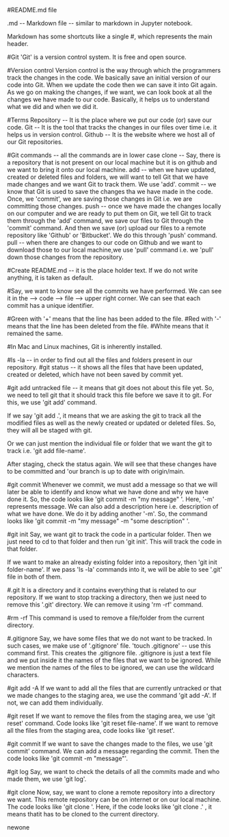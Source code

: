 #README.md file

.md -- Markdown file -- similar to markdown in Jupyter notebook.

Markdown has some shortcuts like a single #, which represents the main header.

#Git
'Git' is a version control system. It is free and open source. 

#Version control
Version control is the way through which the programmers track the changes in the code.
We basically save an initial version of our code into Git. When we update the code then we can save it into Git again. 
As we go on making the changes, if we want, we can look book at all the changes we have made to our code.
Basically, it helps us to understand what we did and when we did it.

#Terms
Repository -- It is the place where we put our code (or) save our code.
Git -- It is the tool that tracks the changes in our files over time i.e. it helps us in version control.
Github  -- It is the website where we host all of our Git repositories.

#Git commands -- all the commands are in lower case
clone -- Say, there is a repository that is not present on our local machine but it is on github and we want to bring it onto our local machine.
add -- when we have updated, created or deleted files and folders, we will want to tell Git that we have made changes and we want Git to track them. We use 'add'.
commit -- we know that Git is used to save the changes tha we have made in the code. Once, we 'commit', we are saving those changes in Git i.e. we are committing those changes.
push -- once we have made the changes locally on our computer and we are ready to put them on Git, we tell Git to track them through the 'add' command, we save our files to Git through the 'commit' command. 
And then we save (or) upload our files to a remote repository like 'Github' or 'Bitbucket'. We do this through 'push' command.
pull -- when there are changes to our code on Github and we want to download those to our local machine,we use 'pull' command i.e. we 'pull' down those changes from the repository.


#Create README.md -- it is the place holder text. If we do not write anything, it is taken as default.

#Say, we want to know see all the commits we have performed. We can see it in the --> code --> file --> upper right corner.
We can see that each commit has a unique identifier. 

#Green with '+' means that the line has been added to the file.
#Red with '-' means that the line has been deleted from the file.
#White means that it remained the same.

#In Mac and Linux machines, Git is inherently installed.

#ls -la -- in order to find out all the files and folders present in our repository.
#git status -- it shows all the files that have been updated, created or deleted, which have not been saved by commit yet.

#git add
untracked file -- it means that git does not about this file yet. So, we need to tell git that it should track this file before we save it to git.
For this, we use 'git add' command.

If we say 'git add .', it means that we are asking the git to track all the modified files as well as the newly created or updated or deleted files. So, they will all be staged with git.

Or we can just mention the individual file or folder that we want the git to track i.e. 'git add file-name'.

After staging, check the status again. We will see that these changes have to be committed and 'our branch is up to date with origin/main.

#git commit
Whenever we commit, we must add a message so that we will later be able to identify and know what we have done and why we have done it.
So, the code looks like 'git commit -m "my message" '. Here, '-m' represents message.
We can also add a description here i.e. description of what we have done. We do it by adding another '-m'.
 So, the command looks like 'git commit -m "my message" -m "some description" '.
 
#git init
Say, we want git to track the code in a particular folder. Then we just need to cd to that folder and then run 'git init'. This will track the code in that folder.

If we want to make an already existing folder into a repository, then 'git init folder-name'.
If we pass 'ls -la' commands into it, we will be able to see '.git' file in both of them.

#.git
It is a directory and it contains everything that is related to our repository.
If we want to stop tracking a directory, then we just need to remove this '.git' directory.
We can remove it using  'rm -rf' command.

#rm -rf
This command is used to remove a file/folder from the current directory.

#.gitignore
Say, we have some files that we do not want to be tracked. In such cases, we make use of '.gitignore' file.
'touch .gitignore' -- use this command first. This creates the .gitignore file.
.gitignore is just a text file and we put inside it the names of the files that we want to be ignored.
While we mention the names of the files to be ignored, we can use the wildcard characters.

#git add -A
If we want to add all the files that are currently untracked or that we made changes to the staging area, we use the command 'git add -A'.
If not, we can add them individually.

#git reset
If we want to remove the files from the staging area, we use 'git reset' command. Code looks like 'git reset file-name'.
If we want to remove all the files from the staging area, code looks like 'git reset'.

#git commit
If we want to save the changes made to the files, we use 'git commit' command.
We can add a message regarding the commit. Then the code looks like 'git commit -m "message"'.

#git log
Say, we want to check the details of all the commits made and who made them, we use 'git log'.

#git clone
Now, say, we want to clone a remote repository into a directory we want.
This remote repository can be on internet or on our local machine.
The code looks like 'git clone <url> <where-to-clone>'.
Here, if the code looks like 'git clone <url> .' , it means thatit has to be cloned to the current directory.
 
 newone

 


